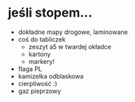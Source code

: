 jeśli stopem...
===============

* dokładne mapy drogowe, laminowane
* coś do tabliczek
	* zeszyt a5 w twardej okładce
	* kartony
	* markery!
* flaga PL
* kamizelka odblaskowa
* cierpliwość :)
* gaz pieprzowy

